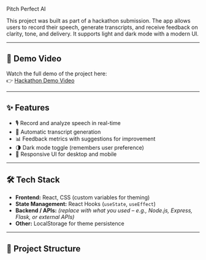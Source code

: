 Pitch Perfect AI

This project was built as part of a hackathon submission. The app allows users to record their speech, generate transcripts, and receive feedback on clarity, tone, and delivery. It supports light and dark mode with a modern UI.

---

## 🚀 Demo Video
Watch the full demo of the project here:  
👉 [Hackathon Demo Video](https://drive.google.com/file/d/1AK8VmwYE0QNIkOdXhOlmPbs-VIUR1xSm/view?usp=sharing)

---

## ✨ Features
- 🎙️ Record and analyze speech in real-time  
- 📄 Automatic transcript generation  
- 📊 Feedback metrics with suggestions for improvement  
- 🌗 Dark mode toggle (remembers user preference)  
- 📱 Responsive UI for desktop and mobile  

---

## 🛠️ Tech Stack
- **Frontend:** React, CSS (custom variables for theming)  
- **State Management:** React Hooks (`useState`, `useEffect`)  
- **Backend / APIs:** *(replace with what you used – e.g., Node.js, Express, Flask, or external APIs)*  
- **Other:** LocalStorage for theme persistence  

---

## 📂 Project Structure
